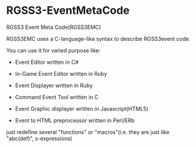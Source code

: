 RGSS3-EventMetaCode
===================

RGSS3 Event Meta Code(RGSS3EMC)

RGSS3EMC uses a C-language-like syntax to describe RGSS3event code.

You can use it for varied purpose like:

 - Event Editor written in C#

 - In-Game Event Editor written in Ruby

 - Event Displayer written in Ruby
 
 - Command Event Tool written in C

 - Event Graphic displayer written in Javascript(HTML5)
 
 - Event to HTML preprocessor written in Perl/ERb




just redefine several "functions" or "macros"(i.e. they are just like "abc(def)", s-expressions)



